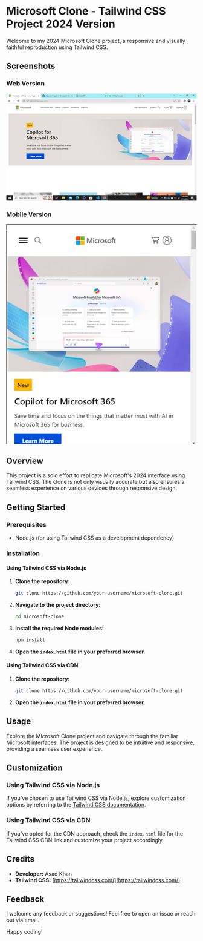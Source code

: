 # Microsoft Clone - Tailwind CSS Project 2024 Version

Welcome to my 2024 Microsoft Clone project, a responsive and visually faithful reproduction using Tailwind CSS.

## Screenshots

### Web Version
![Web Version](web-ss.png)

### Mobile Version
![Mobile Version](mobile-ss.png)

## Overview

This project is a solo effort to replicate Microsoft's 2024 interface using Tailwind CSS. The clone is not only visually accurate but also ensures a seamless experience on various devices through responsive design.

## Getting Started

### Prerequisites

- Node.js (for using Tailwind CSS as a development dependency)

### Installation

#### Using Tailwind CSS via Node.js

1. **Clone the repository:**

    ```bash
    git clone https://github.com/your-username/microsoft-clone.git
    ```

2. **Navigate to the project directory:**

    ```bash
    cd microsoft-clone
    ```

3. **Install the required Node modules:**

    ```bash
    npm install
    ```

4. **Open the `index.html` file in your preferred browser.**

#### Using Tailwind CSS via CDN

1. **Clone the repository:**

    ```bash
    git clone https://github.com/your-username/microsoft-clone.git
    ```

2. **Open the `index.html` file in your preferred browser.**

## Usage

Explore the Microsoft Clone project and navigate through the familiar Microsoft interfaces. The project is designed to be intuitive and responsive, providing a seamless user experience.

## Customization

### Using Tailwind CSS via Node.js

If you've chosen to use Tailwind CSS via Node.js, explore customization options by referring to the [Tailwind CSS documentation](https://tailwindcss.com/docs/configuration).

### Using Tailwind CSS via CDN

If you've opted for the CDN approach, check the `index.html` file for the Tailwind CSS CDN link and customize your project accordingly.

## Credits

- **Developer:** Asad Khan
- **Tailwind CSS:** [https://tailwindcss.com/](https://tailwindcss.com/)

## Feedback

I welcome any feedback or suggestions! Feel free to open an issue or reach out via email.

Happy coding!
